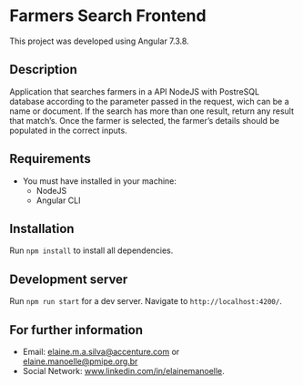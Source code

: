 # Farmers Search Frontend

This project was developed using Angular 7.3.8.

## Description

Application that searches farmers in a API NodeJS with PostreSQL database according to the parameter passed in the request, wich can be a name or document. If the search has more than one result, return any result that match’s. Once the farmer is selected, the farmer’s details should be populated in the correct inputs.

## Requirements
* You must have installed in your machine:
  * NodeJS
  * Angular CLI
  
## Installation

Run `npm install` to install all dependencies.

## Development server

Run `npm run start` for a dev server. Navigate to `http://localhost:4200/`.

## For further information

* Email: elaine.m.a.silva@accenture.com or elaine.manoelle@pmipe.org.br
* Social Network: www.linkedin.com/in/elainemanoelle.
